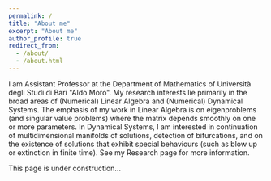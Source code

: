 ```yaml
---
permalink: /
title: "About me"
excerpt: "About me"
author_profile: true
redirect_from: 
  - /about/
  - /about.html
---
```

I am Assistant Professor at the Department of Mathematics of Università degli Studi di Bari "Aldo Moro". My research interests lie primarily in the broad areas of (Numerical) Linear Algebra and (Numerical) Dynamical Systems. The emphasis of my work in Linear Algebra is on eigenproblems (and singular value problems) where the matrix depends smoothly on one or more parameters. In Dynamical Systems, I am interested in continuation of multidimensional manifolds of solutions, detection of bifurcations, and on the existence of solutions that exhibit special behaviours (such as blow up or extinction in finite time). See my Research page for more information.

This page is under construction...